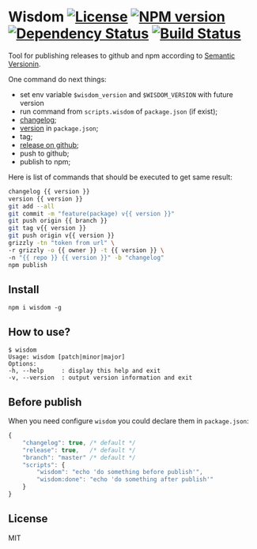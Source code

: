 # Wisdom [![License][LicenseIMGURL]][LicenseURL] [![NPM version][NPMIMGURL]][NPMURL] [![Dependency Status][DependencyStatusIMGURL]][DependencyStatusURL] [![Build Status][BuildStatusIMGURL]][BuildStatusURL]

Tool for publishing releases to github and npm according to [Semantic Versionin](http://semver.org "Semantic Versioning").

One command do next things:
- set env variable `$wisdom_version` and `$WISDOM_VERSION` with future version
- run command from `scripts.wisdom` of `package.json` (if exist);
- [changelog](http://github.com/coderaiser/changelog-io "ChangeLog");
- [version](http://github.com/coderaiser/version-io "Version") in `package.json`;
- tag;
- [release on github](https://github.com/coderaiser/node-grizzly "Grizzly");
- push to github;
- publish to npm;

Here is list of commands that should be executed to get same result:
```sh
changelog {{ version }}
version {{ version }}
git add --all
git commit -m "feature(package) v{{ version }}"
git push origin {{ branch }}
git tag v{{ version }}
git push origin v{{ version }}
grizzly -tn "token from url" \
-r grizzly -o {{ owner }} -t {{ version }} \
-n "{{ repo }} {{ version }}" -b "changelog"
npm publish
```

## Install

`npm i wisdom -g`

## How to use?

```
$ wisdom
Usage: wisdom [patch|minor|major]
Options:
-h, --help     : display this help and exit
-v, --version  : output version information and exit
```

## Before publish

When you need configure `wisdom` you could declare them in `package.json`:

```js
{
    "changelog": true, /* default */
    "release": true,   /* default */
    "branch": "master" /* default */
    "scripts": {
        "wisdom": "echo 'do something before publish'",
        "wisdom:done": "echo 'do something after publish'"
    }
}
```

## License

MIT

[NPMIMGURL]:                https://img.shields.io/npm/v/wisdom.svg?style=flat
[BuildStatusIMGURL]:        https://img.shields.io/travis/coderaiser/wisdom/master.svg?style=flat
[DependencyStatusIMGURL]:   https://img.shields.io/gemnasium/coderaiser/wisdom.svg?style=flat
[LicenseIMGURL]:            https://img.shields.io/badge/license-MIT-317BF9.svg?style=flat
[NPMURL]:                   https://npmjs.org/package/wisdom "npm"
[BuildStatusURL]:           https://travis-ci.org/coderaiser/wisdom  "Build Status"
[DependencyStatusURL]:      https://gemnasium.com/coderaiser/wisdom "Dependency Status"
[LicenseURL]:               https://tldrlegal.com/license/mit-license "MIT License"

